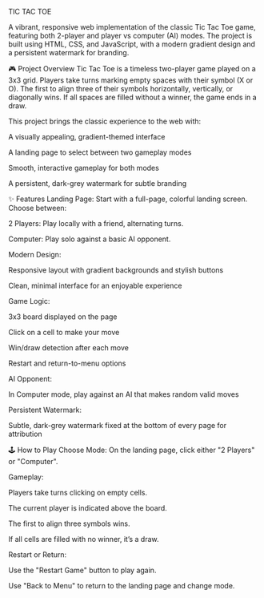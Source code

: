 TIC TAC TOE


A vibrant, responsive web implementation of the classic Tic Tac Toe game, featuring both 2-player and player vs computer (AI) modes. The project is built using HTML, CSS, and JavaScript, with a modern gradient design and a persistent watermark for branding.

🎮 Project Overview
Tic Tac Toe is a timeless two-player game played on a 3x3 grid. Players take turns marking empty spaces with their symbol (X or O). The first to align three of their symbols horizontally, vertically, or diagonally wins. If all spaces are filled without a winner, the game ends in a draw.

This project brings the classic experience to the web with:

A visually appealing, gradient-themed interface

A landing page to select between two gameplay modes

Smooth, interactive gameplay for both modes

A persistent, dark-grey watermark for subtle branding

✨ Features
Landing Page:
Start with a full-page, colorful landing screen. Choose between:

2 Players: Play locally with a friend, alternating turns.

Computer: Play solo against a basic AI opponent.

Modern Design:

Responsive layout with gradient backgrounds and stylish buttons

Clean, minimal interface for an enjoyable experience

Game Logic:

3x3 board displayed on the page

Click on a cell to make your move

Win/draw detection after each move

Restart and return-to-menu options

AI Opponent:

In Computer mode, play against an AI that makes random valid moves

Persistent Watermark:

Subtle, dark-grey watermark fixed at the bottom of every page for attribution

🕹 How to Play
Choose Mode:
On the landing page, click either "2 Players" or "Computer".

Gameplay:

Players take turns clicking on empty cells.

The current player is indicated above the board.

The first to align three symbols wins.

If all cells are filled with no winner, it’s a draw.

Restart or Return:

Use the "Restart Game" button to play again.

Use "Back to Menu" to return to the landing page and change mode.
